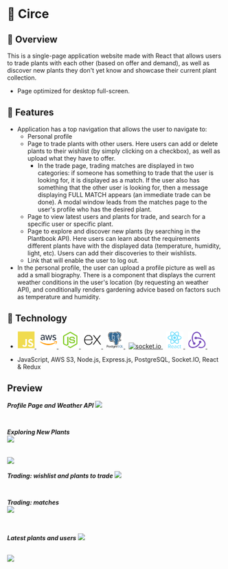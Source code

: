 # 🌱 Circe

## 🌱 Overview

This is a single-page application website made with React that allows users to trade plants with each other (based on offer and demand), as well as discover new plants they don't yet know and showcase their current plant collection.

-   Page optimized for desktop full-screen. 

## 🌱 Features

-   Application has a top navigation that allows the user to navigate to:
    -   Personal profile
    -   Page to trade plants with other users. Here users can add or delete plants to their wishlist (by simply clicking on a checkbox), as well as upload what they have to offer.
        -   In the trade page, trading matches are displayed in two categories: if someone has something to trade that the user is looking for, it is displayed as a match. If the user also has something that the other user is looking for, then a message displaying FULL MATCH appears (an immediate trade can be done). A modal window leads from the matches page to the user's profile who has the desired plant.
    -   Page to view latest users and plants for trade, and search for a specific user or specific plant.
    -   Page to explore and discover new plants (by searching in the Plantbook API). Here users can learn about the requirements different plants have with the displayed data (temperature, humidity, light, etc). Users can add their discoveries to their wishlists.
    -   Link that will enable the user to log out.
-   In the personal profile, the user can upload a profile picture as well as add a small biography. There is a component that displays the current weather conditions in the user's location (by requesting an weather API), and conditionally renders gardening advice based on factors such as temperature and humidity.

## 🌱 Technology

-   <p> <a href="https://developer.mozilla.org/en-US/docs/Web/JavaScript" target="_blank"> <img src="https://raw.githubusercontent.com/devicons/devicon/c5378d6c2510ffa0b3e4475af95618a8048d6cf1/icons/javascript/javascript-plain.svg" alt="javascript" width="40" height="40"/> </a> &nbsp; <a href="https://aws.amazon.com" target="_blank"> <img src="https://raw.githubusercontent.com/devicons/devicon/c5378d6c2510ffa0b3e4475af95618a8048d6cf1/icons/amazonwebservices/amazonwebservices-original-wordmark.svg" alt="aws" width="40" height="40"/> </a> &nbsp; <a href="https://nodejs.org" target="_blank"> <img src="https://raw.githubusercontent.com/devicons/devicon/c5378d6c2510ffa0b3e4475af95618a8048d6cf1/icons/nodejs/nodejs-original.svg" alt="nodejs" width="40" height="40"/> </a> &nbsp; <a href="https://expressjs.com" target="_blank"> <img src="https://raw.githubusercontent.com/devicons/devicon/c5378d6c2510ffa0b3e4475af95618a8048d6cf1/icons/express/express-original.svg" alt="express" width="40" height="40"/> </a> &nbsp; <a href="https://www.postgresql.org" target="_blank"> <img src="https://raw.githubusercontent.com/devicons/devicon/c5378d6c2510ffa0b3e4475af95618a8048d6cf1/icons/postgresql/postgresql-original-wordmark.svg" alt="postgresql" width="40" height="40"/> </a> &nbsp; <a href="https://socket.io/" target="_blank"> <img src="https://cdn.jsdelivr.net/gh/devicons/devicon/icons/socketio/socketio-original.svg" alt="socket.io" width="40" height="40"/> </a> &nbsp; <a href="https://reactjs.org/" target="_blank"> <img src="https://raw.githubusercontent.com/devicons/devicon/c5378d6c2510ffa0b3e4475af95618a8048d6cf1/icons/react/react-original-wordmark.svg" alt="react" width="40" height="40"/> </a> &nbsp; <a href="https://redux.js.org" target="_blank"> <img src="https://raw.githubusercontent.com/devicons/devicon/c5378d6c2510ffa0b3e4475af95618a8048d6cf1/icons/redux/redux-original.svg" alt="redux" width="40" height="40"/> </a> &nbsp; </p>

-   JavaScript, AWS S3, Node.js, Express.js, PostgreSQL, Socket.IO, React & Redux

## Preview

**_Profile Page and Weather API_**
<img src="client/public/profile-page.gif">

<br>

**_Exploring New Plants_** <br>
<img src="client/public/explore-window-1.gif">

<br>
<img src="client/public/explore-window-2.gif">

<br>

**_Trading: wishlist and plants to trade_**
<img src="client/public/trade-window-1.gif">

<br>

**_Trading: matches_** <br>
<img src="client/public/trade-window-2.gif">

<br>

**_Latest plants and users_**
<img src="client/public/news1.gif">

<br>
<img src="client/public/news2.gif">

<br>

